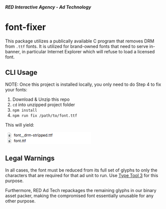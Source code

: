 ##### RED Interactive Agency - Ad Technology

# font-fixer

This package utilizes a publically available C program that removes DRM from `.ttf` fonts. It is utilized for brand-owned fonts that need to serve in-banner, in particular Internet Explorer which will refuse to load a licensed font.

## CLI Usage

NOTE: Once this project is installed locally, you only need to do Step 4 to fix your fonts:

1. Download & Unzip this repo
2. `cd` into unzipped project folder
3. `npm install`
4. `npm run fix /path/to/font.ttf`

This will yield:

![output](./assets/output.png)

## Legal Warnings

In all cases, the font must be reduced from its full set of glyphs to only the characters that are required for that ad unit to run. Use [Type Tool 3](https://old.fontlab.com/font-editor/typetool/) for this purpose.

Furthermore, RED Ad Tech repackages the remaining glyphs in our binary asset packer, making the compromised font essentially unusable for any other purpose.
